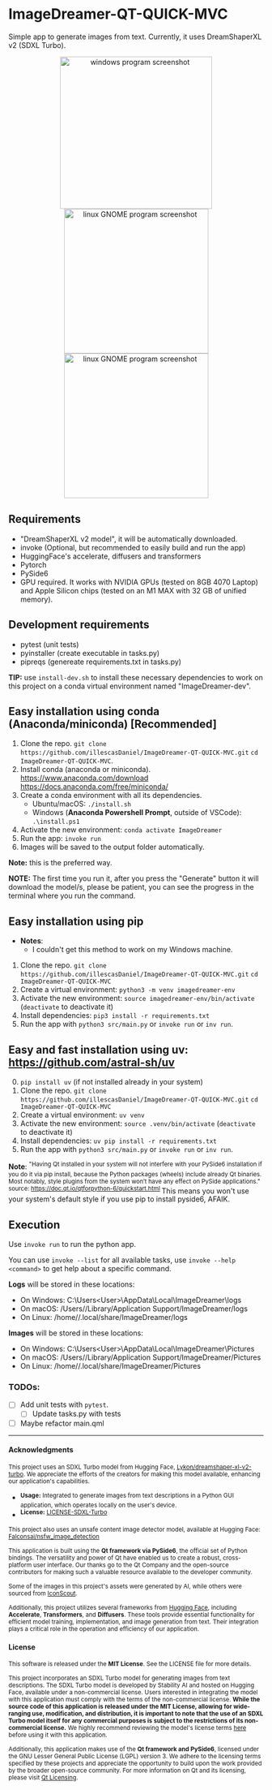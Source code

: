 # ImageDreamer-QT-QUICK-MVC
Simple app to generate images from text. Currently, it uses DreamShaperXL v2 (SDXL Turbo).

<p align="center">
	<img src="assets/program_windows.png" alt="windows program screenshot" width="300" />
	<img src="assets/program_gnome.png" alt="linux GNOME program screenshot" width="285" />
	<img src="assets/program_gnome_anime.png" alt="linux GNOME program screenshot" width="285" />
</p>

## Requirements
- "DreamShaperXL v2 model", it will be automatically downloaded.
- invoke (Optional, but recommended to easily build and run the app)
- HuggingFace's accelerate, diffusers and transformers
- Pytorch
- PySide6
- GPU required. It works with NVIDIA GPUs (tested on 8GB 4070 Laptop) and Apple Silicon chips (tested on an M1 MAX with 32 GB of unified memory).

## Development requirements
- pytest (unit tests)
- pyinstaller (create executable in tasks.py)
- pipreqs (genereate requirements.txt in tasks.py)

**TIP:** use `install-dev.sh` to install these necessary dependencies to work on this project on a conda virtual environment named "ImageDreamer-dev".

## Easy installation using conda (Anaconda/miniconda) [Recommended]
1. Clone the repo. `git clone https://github.com/illescasDaniel/ImageDreamer-QT-QUICK-MVC.git`
`cd ImageDreamer-QT-QUICK-MVC`.
2. Install conda (anaconda or miniconda).
https://www.anaconda.com/download
https://docs.anaconda.com/free/miniconda/
3. Create a conda environment with all its dependencies.
	- Ubuntu/macOS: `./install.sh`
	- Windows (**Anaconda Powershell Prompt**, outside of VSCode): `.\install.ps1`
4. Activate the new environment: `conda activate ImageDreamer`
5. Run the app: `invoke run`
6. Images will be saved to the output folder automatically.

**Note:** this is the preferred way.

**NOTE:** The first time you run it, after you press the "Generate" button it will download the model/s, please be patient, you can see the progress in the terminal where you run the command.

## Easy installation using pip
- **Notes**:
	- I couldn't get this method to work on my Windows machine.
1. Clone the repo. `git clone https://github.com/illescasDaniel/ImageDreamer-QT-QUICK-MVC.git`
`cd ImageDreamer-QT-QUICK-MVC`
2. Create a virtual environment: `python3 -m venv imagedreamer-env`
3. Activate the new environment: `source imagedreamer-env/bin/activate` (`deactivate` to deactivate it)
4. Install dependencies: `pip3 install -r requirements.txt`
5. Run the app with `python3 src/main.py` or `invoke run` or `inv run`.

## Easy and fast installation using uv: https://github.com/astral-sh/uv
0. `pip install uv` (if not installed already in your system)
1. Clone the repo. `git clone https://github.com/illescasDaniel/ImageDreamer-QT-QUICK-MVC.git`
`cd ImageDreamer-QT-QUICK-MVC`
2. Create a virtual environment: `uv venv`
3. Activate the new environment: `source .venv/bin/activate` (`deactivate` to deactivate it)
4. Install dependencies: `uv pip install -r requirements.txt`
5. Run the app with `python3 src/main.py` or `invoke run` or `inv run`.

**Note**: <sup>"Having Qt installed in your system will not interfere with your PySide6 installation if you do it via pip install, because the Python packages (wheels) include already Qt binaries. Most notably, style plugins from the system won’t have any effect on PySide applications." source: https://doc.qt.io/qtforpython-6/quickstart.html </sup> This means you won't use your system's default style if you use pip to install pyside6, AFAIK.


## Execution
Use `invoke run` to run the python app.

You can use `invoke --list` for all available tasks, use `invoke --help <command>` to get help about a specific command.

**Logs** will be stored in these locations:
- On Windows: C:\Users\<User>\AppData\Local\ImageDreamer\logs
- On macOS: /Users/<User>/Library/Application Support/ImageDreamer/logs
- On Linux: /home/<User>/.local/share/ImageDreamer/logs

**Images** will be stored in these locations:
- On Windows: C:\Users\<User>\AppData\Local\ImageDreamer\Pictures
- On macOS: /Users/<User>/Library/Application Support/ImageDreamer/Pictures
- On Linux: /home/<User>/.local/share/ImageDreamer/Pictures

### TODOs:
- [ ] Add unit tests with `pytest`.
	- [ ] Update tasks.py with tests
- [ ] Maybe refactor main.qml

---

#### Acknowledgments

<sup>This project uses an SDXL Turbo model from Hugging Face, [Lykon/dreamshaper-xl-v2-turbo](https://huggingface.co/Lykon/dreamshaper-xl-v2-turbo). We appreciate the efforts of the creators for making this model available, enhancing our application's capabilities.</sup>
- <sup>**Usage:** Integrated to generate images from text descriptions in a Python GUI application, which operates locally on the user's device.</sup>
- <sup>**License:** [LICENSE-SDXL-Turbo](https://raw.githubusercontent.com/Stability-AI/generative-models/main/model_licenses/LICENSE-SDXL-Turbo)</sup>

<sup>This project also uses an unsafe content image detector model, available at Hugging Face: [Falconsai/nsfw_image_detection](https://huggingface.co/Falconsai/nsfw_image_detection)

<sup>This application is built using the **Qt framework via PySide6**, the official set of Python bindings. The versatility and power of Qt have enabled us to create a robust, cross-platform user interface. Our thanks go to the Qt Company and the open-source contributors for making such a valuable resource available to the developer community.</sup>

<sup>Some of the images in this project's assets were generated by AI, while others were sourced from [IconScout](https://iconscout.com/).</sup>

<sup>Additionally, this project utilizes several frameworks from [Hugging Face](https://huggingface.co/), including **Accelerate**, **Transformers**, and **Diffusers**. These tools provide essential functionality for efficient model training, implementation, and image generation from text. Their integration plays a critical role in the operation and efficiency of our application.</sup>

#### License

<sup>This software is released under the **MIT License**. See the LICENSE file for more details.</sup>

<sup>This project incorporates an SDXL Turbo model for generating images from text descriptions. The SDXL Turbo model is developed by Stability AI and hosted on Hugging Face, available under a non-commercial license. Users interested in integrating the model with this application must comply with the terms of the non-commercial license. **While the source code of this application is released under the MIT License, allowing for wide-ranging use, modification, and distribution, it is important to note that the use of an SDXL Turbo model itself for any commercial purposes is subject to the restrictions of its non-commercial license.** We highly recommend reviewing the model's license terms [here](https://huggingface.co/stabilityai/sdxl-turbo) before using it with this application.</sup>

<sup>Additionally, this application makes use of the **Qt framework and PySide6**, licensed under the GNU Lesser General Public License (LGPL) version 3. We adhere to the licensing terms specified by these projects and appreciate the opportunity to build upon the work provided by the broader open-source community. For more information on Qt and its licensing, please visit [Qt Licensing](https://www.qt.io/licensing/).</sup>
